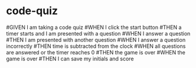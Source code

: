 # code-quiz

#GIVEN I am taking a code quiz
#WHEN I click the start button
#THEN a timer starts and I am presented with a question
#WHEN I answer a question
#THEN I am presented with another question
#WHEN I answer a question incorrectly
#THEN time is subtracted from the clock
#WHEN all questions are answered or the timer reaches 0
#THEN the game is over
#WHEN the game is over
#THEN I can save my initials and score
